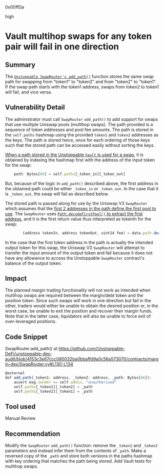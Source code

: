 0x00ffDa

high

# Vault multihop swaps for any token pair will fail in one direction

## Summary
The [`Unstoppable SwapRouter's add_path()`](https://github.com/Unstoppable-DeFi/unstoppable-dex-audit/blob/4153c3e67ccc080032ba0bbaffd9a0c56a573070/contracts/margin-dex/SwapRouter.vy#L130-L134) function stores the same swap path for swapping from "token1" to "token2" and from "token2" to "token1". If the swap path starts with the token1 address, swaps from token2 to token1 will fail, and vice versa.

## Vulnerability Detail
The administrator must call `SwapRouter` `add_path()` to add support for swaps that use multiple Uniswap pools (multihop swaps). The path provided is a sequence of token addresses and pool fee amounts. The path is stored in the `self.paths` hashmap using the provided `token1` and `token2` addresses as the keys. The path is stored twice, once for each ordering of those keys such that the stored path can be accessed easily without sorting the keys. 

[When a path stored in the Unstoppable `Vault` is used for a swap](https://github.com/Unstoppable-DeFi/unstoppable-dex-audit/blob/4153c3e67ccc080032ba0bbaffd9a0c56a573070/contracts/margin-dex/SwapRouter.vy#L108), it is obtained by indexing the hashmap first with the address of the input token for the swap:
```javascript
    path: Bytes[66] = self.paths[_token_in][_token_out]
```
But, because of the logic in `add_path()` described above, the first address in the obtained path could be either `_token_in` or `_token_out`. In the case that it is `_token_out`, the swap will fail as described below. 

The stored path is passed along for use by the Uniswap V3 `SwapRouter` which assumes that the [first 2 addresses in the path define the first pool to use](https://github.com/Uniswap/v3-periphery/blob/6cce88e63e176af1ddb6cc56e029110289622317/contracts/SwapRouter.sol#L150). The `SwapRouter` uses [`Path.decodeFirstPool()` to extract the first address](https://github.com/Uniswap/v3-periphery/blob/6cce88e63e176af1ddb6cc56e029110289622317/contracts/libraries/Path.sol#L51), and it is the first return value thus interpreted as tokenIn for the swap:
```javascript
        (address tokenIn, address tokenOut, uint24 fee) = data.path.decodeFirstPool();
```
In the case that the first token address in the path is actually the intended output token for this swap, the Uniswap V3 `SwapRouter` will attempt to transfer the input amount of the output token and fail because it does not have any allowance to access the Unstoppable `SwapRouter` contract's balance of the output token.

## Impact
The planned margin trading functionality will not work as intended when multihop swaps are required between the margin/debt token and the position token. Since such swaps will work in one direction but fail in the other, traders would either be unable to obtain the desired position or, in the worst case, be unable to exit the position and recover their margin funds. Note that in the latter case, liquidators will also be unable to force exit of over-leveraged positions.

## Code Snippet
SwapRouter.add_path() at https://github.com/Unstoppable-DeFi/unstoppable-dex-audit/blob/4153c3e67ccc080032ba0bbaffd9a0c56a573070/contracts/margin-dex/SwapRouter.vy#L130-L134
```javascript
@external
def add_path(_token1: address, _token2: address, _path: Bytes[66]):
    assert msg.sender == self.admin, "unauthorized"
    self.paths[_token1][_token2] = _path
    self.paths[_token2][_token1] = _path
```

## Tool used

Manual Review

## Recommendation
Modify the `SwapRouter` `add_path()` function:  remove the `_token1` and `_token2` parameters and instead infer them from the contents of `_path`. Make a reversed copy of the `_path` and store both versions in the paths hashmap with key ordering that matches the path being stored. Add Vault tests for multihop swaps.